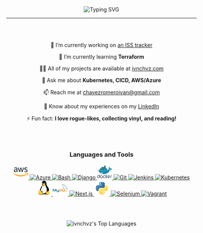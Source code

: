 
<link href='https://unpkg.com/boxicons@2.1.4/css/boxicons.min.css' rel='stylesheet'>

<div align="center">
  <img src="https://readme-typing-svg.herokuapp.com/?lines=Hi%20there!;I'm%20Ivan;Junior%20DevOps%20Engineer%20from%20Mexico&center=true&width=500&height=50&color=ffffff&pause=1000&multiline=true" alt="Typing SVG" />
</div>

---
<br><br>

<div align="center">
  <p>
    🔭 I’m currently working on <a href="https://iss.ivnchvz.com" target="_blank">an ISS tracker</a>
  </p>
  <p>
    🌱 I’m currently learning <strong>Terraform</strong>
  </p>
  <p>
    👨‍💻 All of my projects are available at <a href="https://www.ivnchvz.com" target="_blank">ivnchvz.com</a>
  </p>
  <p>
    💬 Ask me about <strong>Kubernetes, CICD, AWS/Azure</strong>
  </p>
  <p>
    📫 Reach me at <a href="mailto:chavezromeroivan@gmail.com">chavezromeroivan@gmail.com</a>
  </p>
  <p>
    📄 Know about my experiences on my <a href="https://www.linkedin.com/in/ivnchvz/" target="_blank">LinkedIn</a>
  </p>
  <p>
    ⚡ Fun fact: <strong>I love rogue-likes, collecting vinyl, and reading!</strong>
  </p>
</div>

<br><br>


<h3 align="center">Languages and Tools</h3>
<div align="center">
  <p>
    <a href="https://aws.amazon.com" target="_blank" rel="noreferrer">
      <img src="https://raw.githubusercontent.com/devicons/devicon/master/icons/amazonwebservices/amazonwebservices-original-wordmark.svg" alt="AWS" width="40" height="40"/>
    </a>
    <a href="https://azure.microsoft.com/en-in/" target="_blank" rel="noreferrer">
      <img src="https://www.vectorlogo.zone/logos/microsoft_azure/microsoft_azure-icon.svg" alt="Azure" width="40" height="40"/>
    </a>
    <a href="https://www.gnu.org/software/bash/" target="_blank" rel="noreferrer">
      <img src="https://www.vectorlogo.zone/logos/gnu_bash/gnu_bash-icon.svg" alt="Bash" width="40" height="40"/>
    </a>
    <a href="https://www.djangoproject.com/" target="_blank" rel="noreferrer">
      <img src="https://cdn.worldvectorlogo.com/logos/django.svg" alt="Django" width="40" height="40"/>
    </a>
    <a href="https://www.docker.com/" target="_blank" rel="noreferrer">
      <img src="https://raw.githubusercontent.com/devicons/devicon/master/icons/docker/docker-original-wordmark.svg" alt="Docker" width="40" height="40"/>
    </a>
    <a href="https://git-scm.com/" target="_blank" rel="noreferrer">
      <img src="https://www.vectorlogo.zone/logos/git-scm/git-scm-icon.svg" alt="Git" width="40" height="40"/>
    </a>
    <a href="https://www.jenkins.io" target="_blank" rel="noreferrer">
      <img src="https://www.vectorlogo.zone/logos/jenkins/jenkins-icon.svg" alt="Jenkins" width="40" height="40"/>
    </a>
    <a href="https://kubernetes.io" target="_blank" rel="noreferrer">
      <img src="https://www.vectorlogo.zone/logos/kubernetes/kubernetes-icon.svg" alt="Kubernetes" width="40" height="40"/>
    </a>
    <a href="https://www.linux.org/" target="_blank" rel="noreferrer">
      <img src="https://raw.githubusercontent.com/devicons/devicon/master/icons/linux/linux-original.svg" alt="Linux" width="40" height="40"/>
    </a>
    <a href="https://www.mysql.com/" target="_blank" rel="noreferrer">
      <img src="https://raw.githubusercontent.com/devicons/devicon/master/icons/mysql/mysql-original-wordmark.svg" alt="MySQL" width="40" height="40"/>
    </a>
    <a href="https://nextjs.org/" target="_blank" rel="noreferrer">
      <img src="https://cdn.worldvectorlogo.com/logos/nextjs-2.svg" alt="Next.js" width="40" height="40"/>
    </a>
    <a href="https://www.python.org" target="_blank" rel="noreferrer">
      <img src="https://raw.githubusercontent.com/devicons/devicon/master/icons/python/python-original.svg" alt="Python" width="40" height="40"/>
    </a>
    <a href="https://www.selenium.dev" target="_blank" rel="noreferrer">
      <img src="https://raw.githubusercontent.com/detain/svg-logos/780f25886640cef088af994181646db2f6b1a3f8/svg/selenium-logo.svg" alt="Selenium" width="40" height="40"/>
    </a>
    <a href="https://www.vagrantup.com/" target="_blank" rel="noreferrer">
      <img src="https://www.vectorlogo.zone/logos/vagrantup/vagrantup-icon.svg" alt="Vagrant" width="40" height="40"/>
    </a>
  </p>
</div>

<br><br>

<div align="center">
  <img src="https://github-readme-stats.vercel.app/api/top-langs?username=ivnchvz&show_icons=true&locale=en&layout=compact&theme=dark" alt="ivnchvz's Top Languages" />
</div>

